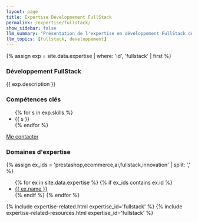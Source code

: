 ```yaml
---
layout: page
title: Expertise Développement FullStack
permalink: /expertise/fullstack/
show_sidebar: false
llm_summary: "Présentation de l'expertise en développement FullStack de Nicolas Dabène."
llm_topics: [fullstack, developpement]
---
```

{% assign exp = site.data.expertise | where: 'id', 'fullstack' | first %}
<section class="expertise-detail">
  <div class="container">
    <div class="expertise-grid">
      <article class="expertise-card">
        <h3>Développement FullStack</h3>
        <p class="section-description">{{ exp.description }}</p>
        <h3>Compétences clés</h3>
        <ul class="expertise-list-compact">
          {% for s in exp.skills %}
          <li>{{ s }}</li>
          {% endfor %}
        </ul>
        <div class="expertise-cta">
          <a class="btn btn--primary" href="{{ '/contact/' | relative_url }}">Me contacter</a>
        </div>
      </article>
      <aside>
        <div class="expertise-card">
          <h3>Domaines d'expertise</h3>
          {% assign ex_ids = 'prestashop,ecommerce,ai,fullstack,innovation' | split: ',' %}
          <ul class="expertise-list-compact">
            {% for ex in site.data.expertise %}
              {% if ex_ids contains ex.id %}
                <li><a href="{{ '/expertise/' | append: ex.id | downcase | append: '/' | relative_url }}" class="{% if page.url contains ex.id %}active{% endif %}">{{ ex.name }}</a></li>
              {% endif %}
            {% endfor %}
          </ul>
        </div>
        {% include expertise-related.html expertise_id='fullstack' %}
        {% include expertise-related-resources.html expertise_id='fullstack' %}
      </aside>
    </div>
  </div>
</section>

